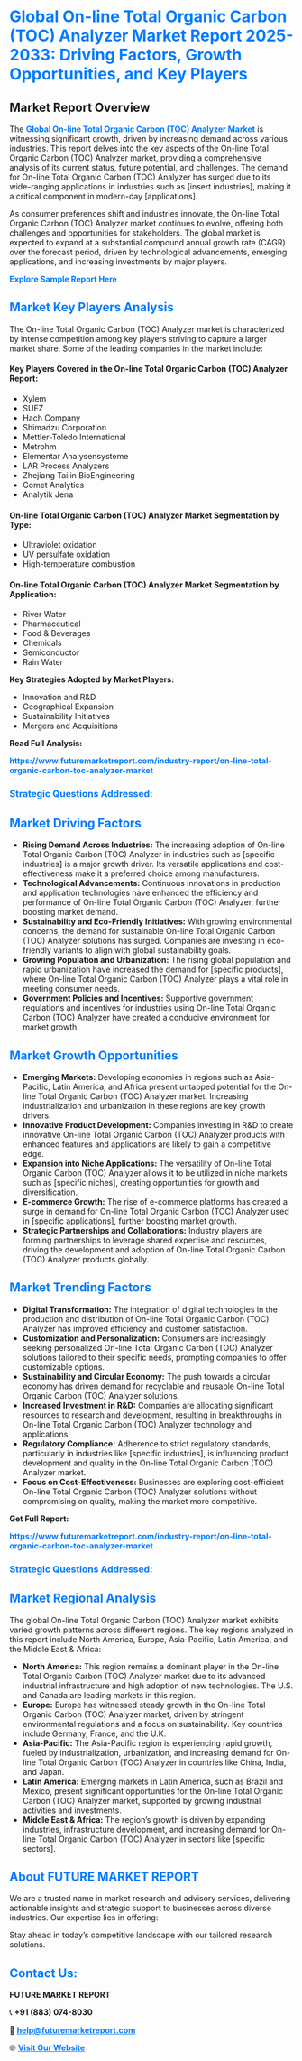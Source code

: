 <h1 style="color: #007BFF;">Global On-line Total Organic Carbon (TOC) Analyzer Market Report 2025-2033: Driving Factors, Growth Opportunities, and Key Players</h1>

<section id="overview">
<h2>Market Report Overview</h2>
<p>The <a href="https://www.futuremarketreport.com/industry-report/on-line-total-organic-carbon-toc-analyzer-market" style="color: #007BFF; text-decoration: none;"><strong>Global On-line Total Organic Carbon (TOC) Analyzer Market</strong></a> is witnessing significant growth, driven by increasing demand across various industries. This report delves into the key aspects of the On-line Total Organic Carbon (TOC) Analyzer market, providing a comprehensive analysis of its current status, future potential, and challenges. The demand for On-line Total Organic Carbon (TOC) Analyzer has surged due to its wide-ranging applications in industries such as [insert industries], making it a critical component in modern-day [applications].</p>
<p>As consumer preferences shift and industries innovate, the On-line Total Organic Carbon (TOC) Analyzer market continues to evolve, offering both challenges and opportunities for stakeholders. The global market is expected to expand at a substantial compound annual growth rate (CAGR) over the forecast period, driven by technological advancements, emerging applications, and increasing investments by major players.</p>
</section>

<section id="overview">
<p><a href="https://www.futuremarketreport.com/request-sample/reportId=63744" style="color: #007BFF; text-decoration: none;"><strong>Explore Sample Report Here</strong></a></p>
</section>

<section id="key-players">
<h2 style="color: #007BFF;">Market Key Players Analysis</h2>
<p>The On-line Total Organic Carbon (TOC) Analyzer market is characterized by intense competition among key players striving to capture a larger market share. Some of the leading companies in the market include:</p>
<h4>Key Players Covered in the On-line Total Organic Carbon (TOC) Analyzer Report:</h4>
<ul><li>Xylem</li><li>SUEZ</li><li>Hach Company</li><li>Shimadzu Corporation</li><li>Mettler-Toledo International</li><li>Metrohm</li><li>Elementar Analysensysteme</li><li>LAR Process Analyzers</li><li>Zhejiang Tailin BioEngineering</li><li>Comet Analytics</li><li>Analytik Jena</li></ul>
<h4>On-line Total Organic Carbon (TOC) Analyzer Market Segmentation by Type:</h4>
<ul><li>Ultraviolet oxidation</li><li>UV persulfate oxidation</li><li>High-temperature combustion</li></ul>

<h4>On-line Total Organic Carbon (TOC) Analyzer Market Segmentation by Application:</h4>
<ul><li>River Water</li><li>Pharmaceutical</li><li>Food &amp; Beverages</li><li>Chemicals</li><li>Semiconductor</li><li>Rain Water</li></ul>
<p><strong>Key Strategies Adopted by Market Players:</strong></p>
<ul>
<li>Innovation and R&D</li>
<li>Geographical Expansion</li>
<li>Sustainability Initiatives</li>
<li>Mergers and Acquisitions</li>
</ul>
</section>

<section>
<p><strong>Read Full Analysis: </strong></p><a href="https://www.futuremarketreport.com/industry-report/on-line-total-organic-carbon-toc-analyzer-market" style="color: #007BFF; text-decoration: none;"><strong>https://www.futuremarketreport.com/industry-report/on-line-total-organic-carbon-toc-analyzer-market</strong></a>
<h3 style="color: #007BFF;">Strategic Questions Addressed:</h3>
</section>

<section id="driving-factors">
<h2 style="color: #007BFF;">Market Driving Factors</h2>
<ul>
<li><strong>Rising Demand Across Industries:</strong> The increasing adoption of On-line Total Organic Carbon (TOC) Analyzer in industries such as [specific industries] is a major growth driver. Its versatile applications and cost-effectiveness make it a preferred choice among manufacturers.</li>
<li><strong>Technological Advancements:</strong> Continuous innovations in production and application technologies have enhanced the efficiency and performance of On-line Total Organic Carbon (TOC) Analyzer, further boosting market demand.</li>
<li><strong>Sustainability and Eco-Friendly Initiatives:</strong> With growing environmental concerns, the demand for sustainable On-line Total Organic Carbon (TOC) Analyzer solutions has surged. Companies are investing in eco-friendly variants to align with global sustainability goals.</li>
<li><strong>Growing Population and Urbanization:</strong> The rising global population and rapid urbanization have increased the demand for [specific products], where On-line Total Organic Carbon (TOC) Analyzer plays a vital role in meeting consumer needs.</li>
<li><strong>Government Policies and Incentives:</strong> Supportive government regulations and incentives for industries using On-line Total Organic Carbon (TOC) Analyzer have created a conducive environment for market growth.</li>
</ul>
</section>

<section id="growth-opportunities">
<h2 style="color: #007BFF;">Market Growth Opportunities</h2>
<ul>
<li><strong>Emerging Markets:</strong> Developing economies in regions such as Asia-Pacific, Latin America, and Africa present untapped potential for the On-line Total Organic Carbon (TOC) Analyzer market. Increasing industrialization and urbanization in these regions are key growth drivers.</li>
<li><strong>Innovative Product Development:</strong> Companies investing in R&D to create innovative On-line Total Organic Carbon (TOC) Analyzer products with enhanced features and applications are likely to gain a competitive edge.</li>
<li><strong>Expansion into Niche Applications:</strong> The versatility of On-line Total Organic Carbon (TOC) Analyzer allows it to be utilized in niche markets such as [specific niches], creating opportunities for growth and diversification.</li>
<li><strong>E-commerce Growth:</strong> The rise of e-commerce platforms has created a surge in demand for On-line Total Organic Carbon (TOC) Analyzer used in [specific applications], further boosting market growth.</li>
<li><strong>Strategic Partnerships and Collaborations:</strong> Industry players are forming partnerships to leverage shared expertise and resources, driving the development and adoption of On-line Total Organic Carbon (TOC) Analyzer products globally.</li>
</ul>
</section>

<section id="trending-factors">
<h2 style="color: #007BFF;">Market Trending Factors</h2>
<ul>
<li><strong>Digital Transformation:</strong> The integration of digital technologies in the production and distribution of On-line Total Organic Carbon (TOC) Analyzer has improved efficiency and customer satisfaction.</li>
<li><strong>Customization and Personalization:</strong> Consumers are increasingly seeking personalized On-line Total Organic Carbon (TOC) Analyzer solutions tailored to their specific needs, prompting companies to offer customizable options.</li>
<li><strong>Sustainability and Circular Economy:</strong> The push towards a circular economy has driven demand for recyclable and reusable On-line Total Organic Carbon (TOC) Analyzer solutions.</li>
<li><strong>Increased Investment in R&D:</strong> Companies are allocating significant resources to research and development, resulting in breakthroughs in On-line Total Organic Carbon (TOC) Analyzer technology and applications.</li>
<li><strong>Regulatory Compliance:</strong> Adherence to strict regulatory standards, particularly in industries like [specific industries], is influencing product development and quality in the On-line Total Organic Carbon (TOC) Analyzer market.</li>
<li><strong>Focus on Cost-Effectiveness:</strong> Businesses are exploring cost-efficient On-line Total Organic Carbon (TOC) Analyzer solutions without compromising on quality, making the market more competitive.</li>
</ul>
</section>

<section>
<p><strong>Get Full Report: </strong></p><a href="https://www.futuremarketreport.com/industry-report/on-line-total-organic-carbon-toc-analyzer-market" style="color: #007BFF; text-decoration: none;"><strong>https://www.futuremarketreport.com/industry-report/on-line-total-organic-carbon-toc-analyzer-market</strong></a>
<h3 style="color: #007BFF;">Strategic Questions Addressed:</h3>
</section>


<section id="regional-analysis">
<h2 style="color: #007BFF;">Market Regional Analysis</h2>
<p>The global On-line Total Organic Carbon (TOC) Analyzer market exhibits varied growth patterns across different regions. The key regions analyzed in this report include North America, Europe, Asia-Pacific, Latin America, and the Middle East & Africa:</p>
<ul>
<li><strong>North America:</strong> This region remains a dominant player in the On-line Total Organic Carbon (TOC) Analyzer market due to its advanced industrial infrastructure and high adoption of new technologies. The U.S. and Canada are leading markets in this region.</li>
<li><strong>Europe:</strong> Europe has witnessed steady growth in the On-line Total Organic Carbon (TOC) Analyzer market, driven by stringent environmental regulations and a focus on sustainability. Key countries include Germany, France, and the U.K.</li>
<li><strong>Asia-Pacific:</strong> The Asia-Pacific region is experiencing rapid growth, fueled by industrialization, urbanization, and increasing demand for On-line Total Organic Carbon (TOC) Analyzer in countries like China, India, and Japan.</li>
<li><strong>Latin America:</strong> Emerging markets in Latin America, such as Brazil and Mexico, present significant opportunities for the On-line Total Organic Carbon (TOC) Analyzer market, supported by growing industrial activities and investments.</li>
<li><strong>Middle East & Africa:</strong> The region’s growth is driven by expanding industries, infrastructure development, and increasing demand for On-line Total Organic Carbon (TOC) Analyzer in sectors like [specific sectors].</li>
</ul>
</section>

<footer>
<h2 style="color: #007BFF;">About FUTURE MARKET REPORT</h2>
<p>We are a trusted name in market research and advisory services, delivering actionable insights and strategic support to businesses across diverse industries. Our expertise lies in offering:</p>

<p>Stay ahead in today’s competitive landscape with our tailored research solutions.</p>

<h2 style="color: #007BFF;">Contact Us:</h2>
<p><strong>FUTURE MARKET REPORT</strong></p>
<p>📞 <strong>+91 (883) 074-8030</strong></p>
<p>📧 <strong><a href="mailto:help@futuremarketreport.com" style="color: #007BFF;">help@futuremarketreport.com</a></strong></p>
<p>🌐 <strong><a href="https://www.futuremarketreport.com/" style="color: #007BFF;">Visit Our Website</a></strong></p>
</footer>